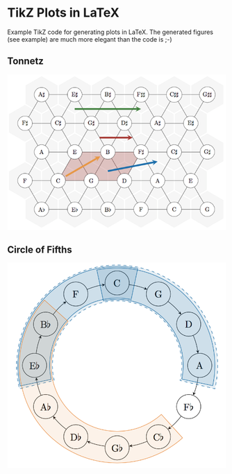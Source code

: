 # TikZ Plots in LaTeX

Example TikZ code for generating plots in LaTeX. The generated figures (see example) are much more elegant than the code is ;-)

## Tonnetz

![example](tonnetz.png)

## Circle of Fifths

![example](circle_of_fifths.png)